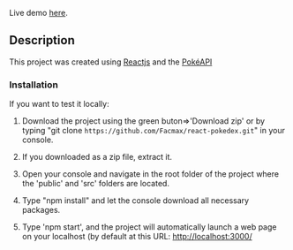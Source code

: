 Live demo [here](https://facmax.github.io/react-pokedex/).

## Description

This project was created using [Reactjs](https://react.dev/) and the [PokéAPI](https://pokeapi.co/)

### Installation

If you want to test it locally:

1. Download the project using the green buton=>'Download zip' or by typing "git clone `https://github.com/Facmax/react-pokedex.git`" in your console.

2. If you downloaded as a zip file, extract it.

3. Open your console and navigate in the root folder of the project where the 'public' and 'src' folders are located.

4. Type "npm install" and let the console download all necessary packages.

5. Type 'npm start', and the project will automatically launch a web page on your localhost (by default at this URL: [http://localhost:3000/](http://localhost:3000/)
